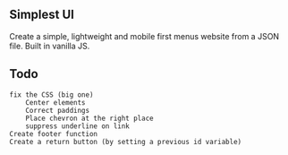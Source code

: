 ## Simplest UI

Create a simple, lightweight and mobile first menus website from a JSON file. Built in vanilla JS. 


## Todo
```
fix the CSS (big one)
	Center elements
	Correct paddings
	Place chevron at the right place
	suppress underline on link
Create footer function
Create a return button (by setting a previous id variable)
```